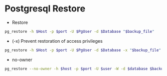 #  Postgresql Restore

- Restore

```bash
pg_restore -h $Host -p $port -U $PgUser -d $Database "$backup_file"
```

- (-x) Prevent restoration of access privileges

```bash
pg_restore -h $Host -p $port -U $PgUser -d $Database -x "$backup_file"
```

- no-owner
```bash
pg_restore --no-owner -h $host -p $port -U $user -W -d $database $backup_file
```